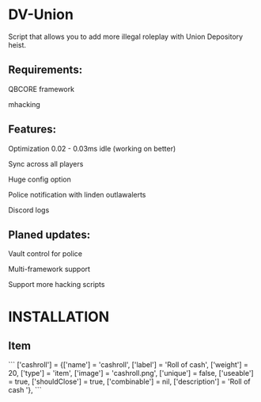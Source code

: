 # DV-Union
Script that allows you to add more illegal roleplay with Union Depository heist.

<h2> Requirements:</h2>
<p>
  QBCORE framework
 </p>
  <p>
mhacking
</p>
<h2> Features:</h2>
<p>
Optimization 0.02 - 0.03ms idle (working on better)
</p>
<p>
Sync across all players
</p>
<p>
Huge config option
</p>
<p>
Police notification with linden outlawalerts
</p>
<p>
Discord logs
</p>
<h2>Planed updates:</h2>
  <p>Vault control for police</p> 
  <p>Multi-framework support</p>
  <p>Support more hacking scripts</p>
<h1>INSTALLATION</h1>

<h2>Item</h2>
```	['cashroll'] 			 = {['name'] = 'cashroll', 			  	['label'] = 'Roll of cash', 			['weight'] = 20, 		['type'] = 'item', 		['image'] = 'cashroll.png', 	['unique'] = false, 	['useable'] = true, 	['shouldClose'] = true,	   ['combinable'] = nil,   ['description'] = 'Roll of cash '},
```